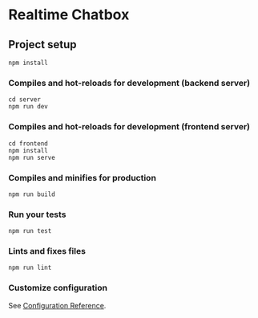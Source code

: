 # Realtime Chatbox

## Project setup
```
npm install
```

### Compiles and hot-reloads for development (backend server)
```
cd server
npm run dev
```

### Compiles and hot-reloads for development (frontend server)
```
cd frontend
npm install
npm run serve
```

### Compiles and minifies for production
```
npm run build
```

### Run your tests
```
npm run test
```

### Lints and fixes files
```
npm run lint
```

### Customize configuration
See [Configuration Reference](https://cli.vuejs.org/config/).
